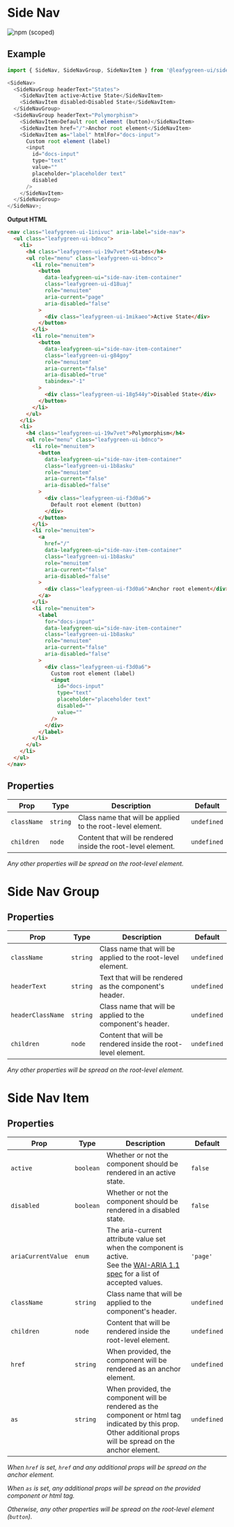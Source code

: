 # Side Nav

![npm (scoped)](https://img.shields.io/npm/v/@leafygreen-ui/side-nav.svg)

## Example

```js
import { SideNav, SideNavGroup, SideNavItem } from '@leafygreen-ui/side-nav';

<SideNav>
  <SideNavGroup headerText="States">
    <SideNavItem active>Active State</SideNavItem>
    <SideNavItem disabled>Disabled State</SideNavItem>
  </SideNavGroup>
  <SideNavGroup headerText="Polymorphism">
    <SideNavItem>Default root element (button)</SideNavItem>
    <SideNavItem href="/">Anchor root element</SideNavItem>
    <SideNavItem as="label" htmlFor="docs-input">
      Custom root element (label)
      <input
        id="docs-input"
        type="text"
        value=""
        placeholder="placeholder text"
        disabled
      />
    </SideNavItem>
  </SideNavGroup>
</SideNav>;
```

**Output HTML**

```html
<nav class="leafygreen-ui-1inivuc" aria-label="side-nav">
  <ul class="leafygreen-ui-bdnco">
    <li>
      <h4 class="leafygreen-ui-19w7vet">States</h4>
      <ul role="menu" class="leafygreen-ui-bdnco">
        <li role="menuitem">
          <button
            data-leafygreen-ui="side-nav-item-container"
            class="leafygreen-ui-d18uaj"
            role="menuitem"
            aria-current="page"
            aria-disabled="false"
          >
            <div class="leafygreen-ui-1mikaeo">Active State</div>
          </button>
        </li>
        <li role="menuitem">
          <button
            data-leafygreen-ui="side-nav-item-container"
            class="leafygreen-ui-g84goy"
            role="menuitem"
            aria-current="false"
            aria-disabled="true"
            tabindex="-1"
          >
            <div class="leafygreen-ui-18g544y">Disabled State</div>
          </button>
        </li>
      </ul>
    </li>
    <li>
      <h4 class="leafygreen-ui-19w7vet">Polymorphism</h4>
      <ul role="menu" class="leafygreen-ui-bdnco">
        <li role="menuitem">
          <button
            data-leafygreen-ui="side-nav-item-container"
            class="leafygreen-ui-1b8asku"
            role="menuitem"
            aria-current="false"
            aria-disabled="false"
          >
            <div class="leafygreen-ui-f3d0a6">
              Default root element (button)
            </div>
          </button>
        </li>
        <li role="menuitem">
          <a
            href="/"
            data-leafygreen-ui="side-nav-item-container"
            class="leafygreen-ui-1b8asku"
            role="menuitem"
            aria-current="false"
            aria-disabled="false"
          >
            <div class="leafygreen-ui-f3d0a6">Anchor root element</div>
          </a>
        </li>
        <li role="menuitem">
          <label
            for="docs-input"
            data-leafygreen-ui="side-nav-item-container"
            class="leafygreen-ui-1b8asku"
            role="menuitem"
            aria-current="false"
            aria-disabled="false"
          >
            <div class="leafygreen-ui-f3d0a6">
              Custom root element (label)
              <input
                id="docs-input"
                type="text"
                placeholder="placeholder text"
                disabled=""
                value=""
              />
            </div>
          </label>
        </li>
      </ul>
    </li>
  </ul>
</nav>
```

## Properties

| Prop        | Type     | Description                                                  | Default     |
| ----------- | -------- | ------------------------------------------------------------ | ----------- |
| `className` | `string` | Class name that will be applied to the root-level element.   | `undefined` |
| `children`  | `node`   | Content that will be rendered inside the root-level element. | `undefined` |

_Any other properties will be spread on the root-level element._

# Side Nav Group

## Properties

| Prop              | Type     | Description                                                  | Default     |
| ----------------- | -------- | ------------------------------------------------------------ | ----------- |
| `className`       | `string` | Class name that will be applied to the root-level element.   | `undefined` |
| `headerText`      | `string` | Text that will be rendered as the component's header.        | `undefined` |
| `headerClassName` | `string` | Class name that will be applied to the component's header.   | `undefined` |
| `children`        | `node`   | Content that will be rendered inside the root-level element. | `undefined` |

_Any other properties will be spread on the root-level element._

# Side Nav Item

## Properties

| Prop               | Type      | Description                                                                                                                                                                                             | Default     |
| ------------------ | --------- | ------------------------------------------------------------------------------------------------------------------------------------------------------------------------------------------------------- | ----------- |
| `active`           | `boolean` | Whether or not the component should be rendered in an active state.                                                                                                                                     | `false`     |
| `disabled`         | `boolean` | Whether or not the component should be rendered in a disabled state.                                                                                                                                    | `false`     |
| `ariaCurrentValue` | `enum`    | The aria-current attribute value set when the component is active.<br/>See the [WAI-ARIA 1.1 spec](https://www.w3.org/TR/wai-aria-1.1/#aria-current 'WAI-ARIA 1.1 Spec') for a list of accepted values. | `'page'`    |
| `className`        | `string`  | Class name that will be applied to the component's header.                                                                                                                                              | `undefined` |
| `children`         | `node`    | Content that will be rendered inside the root-level element.                                                                                                                                            | `undefined` |
| `href`             | `string`  | When provided, the component will be rendered as an anchor element.                                                                                                                                     | `undefined` |
| `as`               | `string`  | When provided, the component will be rendered as the component or html tag indicated by this prop. <br/>Other additional props will be spread on the anchor element.                                    | `undefined` |

_When `href` is set, `href` and any additional props will be spread on the anchor element._

_When `as` is set, any additional props will be spread on the provided component or html tag._

_Otherwise, any other properties will be spread on the root-level element (`button`)._
